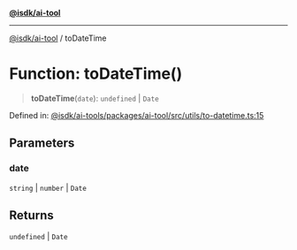 [**@isdk/ai-tool**](../README.md)

***

[@isdk/ai-tool](../globals.md) / toDateTime

# Function: toDateTime()

> **toDateTime**(`date`): `undefined` \| `Date`

Defined in: [@isdk/ai-tools/packages/ai-tool/src/utils/to-datetime.ts:15](https://github.com/isdk/ai-tool.js/blob/4ebf370aaec9c78535cb40ffc19656d7bddcb145/src/utils/to-datetime.ts#L15)

## Parameters

### date

`string` | `number` | `Date`

## Returns

`undefined` \| `Date`
